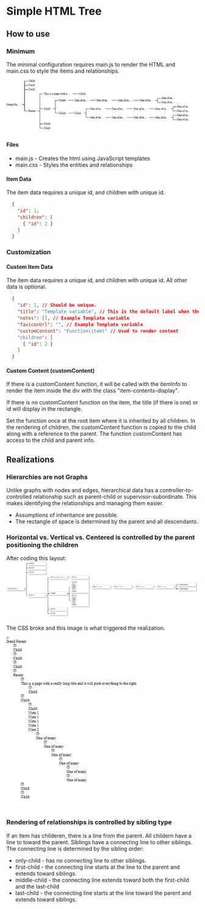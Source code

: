 # Simple HTML Tree

## How to use

### Minimum

The minimal configuration requires main.js to render the HTML and main.css to style the items and relationships.

![Alt text](./documentation/images/minimum.png)

#### Files

- main.js - Creates the html using JavaScript templates
- main.css - Styles the entities and relationships

#### Item Data

The item data requires a unique id, and children with unique id.

```JSON
  {
    "id": 1, 
    "children": [
      { "id": 2 } 
    ]
  }
```

### Customization

#### Custom Item Data

The item data requires a unique id, and children with unique id. All other data is optional.

```JSON
  {
    "id": 1, // Should be unique.
    "title": "Template variable", // This is the default label when there is no customContent, otherwise the id will display
    "notes": [], // Example Template variable
    "faviconUrl": "", // Example Template variable
    "customContent": "Function(item)" // Used to render content
    "children": [
      { "id": 2 } 
    ]
  }
```

#### Custom Content (customContent)

If there is a customContent function, it will be called with the itemInfo to render the item inside the div with the class "item-contents-display".

If there is no customContent function on the item, the title (if there is one) or id will display in the rectangle.

Set the function once at the root item where it is inherited by all children. In the rendering of children, the customContent function is copied to the child along with a reference to the parent. The function customContent has access to the child and parent info.

## Realizations

### Hierarchies are not Graphs

Unlike graphs with nodes and edges, hierarchical data has a controller-to-controlled relationship such as parent-child or supervisor-subordinate. This makes identifying the relationships and managing them easier.

- Assumptions of inheritance are possible.
- The rectangle of space is determined by the parent and all descendants.

### Horizontal vs. Vertical vs. Centered is controlled by the parent positioning the children

After coding this layout:
![Alt text](./documentation/images/horizontal_layout.png)

The CSS broke and this image is what triggered the realization.

![Alt text](./documentation/images/vertical_vanilla.png)

### Rendering of relationships is controlled by sibling type

If an item has childeren, there is a line from the parent.
All childern have a line to toward the parent. Siblings have a connecting line to other siblings.
The connecting line is determined by the sibling order:

- only-child - has no connecting line to other siblings.
- first-child - the connecting line starts at the line to the parent and extends toward siblings.
- middle-child - the connecting line extends toward both the first-child and the last-child
- last-child - the connecting line starts at the line toward the parent and extends toward siblings.
